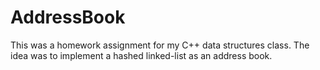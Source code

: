 # AddressBook
This was a homework assignment for my C++ data structures class. The idea was to implement a hashed linked-list as an address book.
